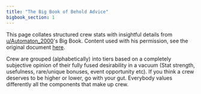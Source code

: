 ```yaml
---
title: "The Big Book of Behold Advice"
bigbook_section: 1
---
```


This page collates structured crew stats with insightful details from [u/Automaton_2000](https://reddit.com/user/Automaton_2000)'s Big Book. Content used with his permission, see the original document [here](https://docs.google.com/document/d/1vvl3wS1cY29ScQwWcTA6tJgcXvbdadY6vgPpn0swzbs/edit#).

Crew are grouped (alphabetically) into tiers based on a completely subjective opinion of their fully fused desirability in a vacuum (Stat strength, usefulness, rare/unique bonuses, event opportunity etc). If you think a crew deserves to be higher or lower, go with your gut. Everybody values differently all the components that make up crew.